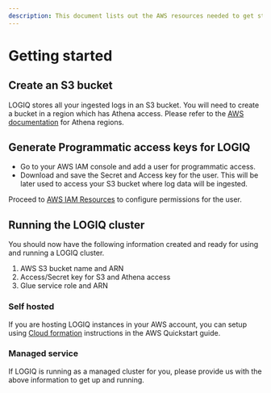 ```yaml
---
description: This document lists out the AWS resources needed to get started with LOGIQ
---
```


# Getting started

## Create an S3 bucket

LOGIQ stores all your ingested logs in an S3 bucket. You will need to create a bucket in a region which has Athena access. Please refer to the [AWS documentation](https://docs.aws.amazon.com/general/latest/gr/rande.html#athena) for Athena regions.

## Generate Programmatic access keys for LOGIQ 

* Go to your AWS IAM console and add a user for programmatic access. 
* Download and save the Secret and Access key for the user. This will be later used to access your S3 bucket where log data will be ingested.

Proceed to [AWS IAM Resources](aws-iam-resources.md) to configure permissions for the user.

## Running the LOGIQ cluster

You should now have the following information created and ready for using and running a LOGIQ cluster.

1. AWS S3 bucket name and ARN
2. Access/Secret key for S3 and Athena access
3. Glue service role and ARN

### Self hosted

If you are hosting LOGIQ instances in your AWS account, you can setup using [Cloud formation](../deploying-logiq/aws-cloudformation.md) instructions in the AWS Quickstart guide.

### Managed service

If LOGIQ is running as a managed cluster for you, please provide us with the above information to get up and running.




